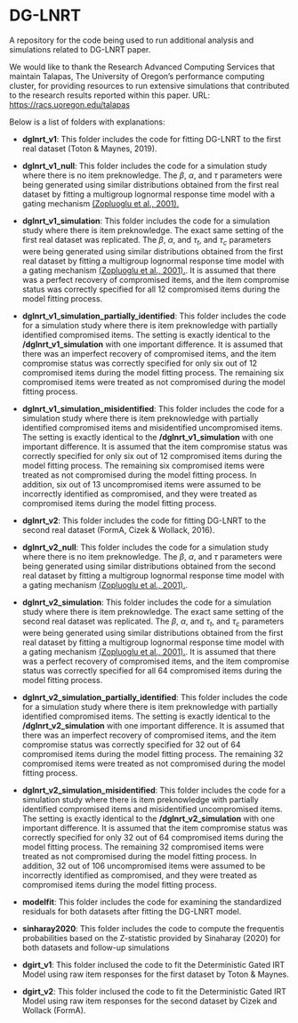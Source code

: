 # DG-LNRT

A repository for the code being used to run additional analysis and simulations 
related to DG-LNRT paper.

We would like to thank the Research Advanced Computing Services that maintain Talapas, The University of Oregon’s performance computing cluster, for providing resources to run extensive simulations that contributed to the research results reported within this paper. URL: https://racs.uoregon.edu/talapas

Below is a list of folders with explanations:

- **dglnrt_v1**: This folder includes the code for fitting DG-LNRT to the first real
dataset (Toton & Maynes, 2019). 

- **dglnrt_v1_null**: This folder includes the code for a simulation study where
there is no item preknowledge. The $\beta$, $\alpha$, and $\tau$ parameters
were being generated using similar distributions obtained from the first real dataset
by fitting a multigroup lognormal response time model with a gating mechanism [(Zopluoglu et al., 2001).](https://onlinelibrary.wiley.com/doi/full/10.1111/emip.12428)

- **dglnrt_v1_simulation**: This folder includes the code for a simulation study where
there is item preknowledge. The exact same setting of the first real dataset was replicated.
The $\beta$, $\alpha$, and $\tau_t$, and $\tau_c$ parameters were being generated 
using similar distributions obtained from the first real dataset by fitting a 
multigroup lognormal response time model with a gating mechanism [(Zopluoglu et al., 2001).](https://onlinelibrary.wiley.com/doi/full/10.1111/emip.12428). It is assumed that there was a perfect recovery of compromised items, and the item compromise status was correctly specified for all 12 compromised items during the model fitting process.

- **dglnrt_v1_simulation_partially_identified**: This folder includes the code for a simulation study where there is item preknowledge with partially identified compromised items. The setting is exactly identical to the **/dglnrt_v1_simulation** with one important difference. It is assumed that there was an imperfect recovery of compromised items, and the item compromise status was correctly specified for only six out of 12 compromised items during the model fitting process. The remaining six compromised items were treated as not compromised during the model fitting process.

- **dglnrt_v1_simulation_misidentified**: This folder includes the code for a simulation study where
there is item preknowledge with partially identified compromised items and misidentified uncompromised items. The setting is exactly identical to the **/dglnrt_v1_simulation** with one important difference. It is assumed that the item compromise status was correctly specified for only six out of 12 compromised items during the model fitting process. The remaining six compromised items were treated as not compromised during the model fitting process. In addition, six out of 13 uncompromised items were assumed to be incorrectly identified as compromised, and they were treated as compromised items during the model fitting process.

- **dglnrt_v2**: This folder includes the code for fitting DG-LNRT to the second real
dataset (FormA, Cizek & Wollack, 2016).

- **dglnrt_v2_null**: This folder includes the code for a simulation study where
there is no item preknowledge. The $\beta$, $\alpha$, and $\tau$ parameters
were being generated using similar distributions obtained from the second real dataset
by fitting a multigroup lognormal response time model with a gating mechanism [(Zopluoglu et al., 2001).](https://onlinelibrary.wiley.com/doi/full/10.1111/emip.12428).

- **dglnrt_v2_simulation**: This folder includes the code for a simulation study where
there is item preknowledge. The exact same setting of the second real dataset was replicated.
The $\beta$, $\alpha$, and $\tau_t$, and $\tau_c$ parameters were being generated 
using similar distributions obtained from the first real dataset by fitting a 
multigroup lognormal response time model with a gating mechanism [(Zopluoglu et al., 2001).](https://onlinelibrary.wiley.com/doi/full/10.1111/emip.12428). It is assumed that there was a perfect recovery of compromised items, and the item compromise status was correctly specified for all 64 compromised items during the model fitting process.

- **dglnrt_v2_simulation_partially_identified**: This folder includes the code for a simulation study where there is item preknowledge with partially identified compromised items. The setting is exactly identical to the **/dglnrt_v2_simulation** with one important difference. It is assumed that there was an imperfect recovery of compromised items, and the item compromise status was correctly specified for 32 out of 64 compromised items during the model fitting process. The remaining 32 compromised items were treated as not compromised during the model fitting process.

- **dglnrt_v2_simulation_misidentified**: This folder includes the code for a simulation study where
there is item preknowledge with partially identified compromised items and misidentified uncompromised items. The setting is exactly identical to the **/dglnrt_v2_simulation** with one important difference. It is assumed that the item compromise status was correctly specified for only 32 out of 64 compromised items during the model fitting process. The remaining 32 compromised items were treated as not compromised during the model fitting process. In addition, 32 out of 106 uncompromised items were assumed to be incorrectly identified as compromised, and they were treated as compromised items during the model fitting process.

- **modelfit**: This folder includes the code for examining the standardized residuals for both datasets after fitting the DG-LNRT model.

- **sinharay2020**: This folder includes the code to compute the frequentis probabilities
based on the Z-statistic provided by Sinaharay (2020) for both datasets and follow-up simulations

- **dgirt_v1**: This folder inclused the code to fit the Deterministic Gated IRT Model using raw item responses for the first dataset by Toton & Maynes.

- **dgirt_v2**: This folder inclused the code to fit the Deterministic Gated IRT Model using raw item responses for the second dataset by Cizek and Wollack (FormA).
